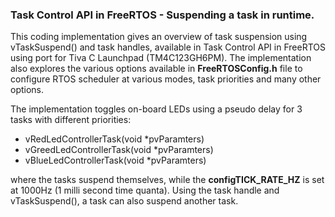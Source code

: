 ### Task Control API in FreeRTOS - Suspending a task in runtime.</br>
This coding implementation gives an overview of task suspension using vTaskSuspend() and task handles, available in Task Control API in FreeRTOS using port for Tiva C Launchpad (TM4C123GH6PM). The implementation also explores the various options available in **FreeRTOSConfig.h** file to configure RTOS scheduler at various modes, task priorities and many other options.</br>

The implementation toggles on-board LEDs using a pseudo delay for 3 tasks with different priorities: 
- vRedLedControllerTask(void *pvParamters)
- vGreedLedControllerTask(void *pvParamters)
- vBlueLedControllerTask(void *pvParamters)</br>

where the tasks suspend themselves, while the **configTICK_RATE_HZ** is set at 1000Hz (1 milli second time quanta). Using the task handle and vTaskSuspend(), a task can also suspend another task.
